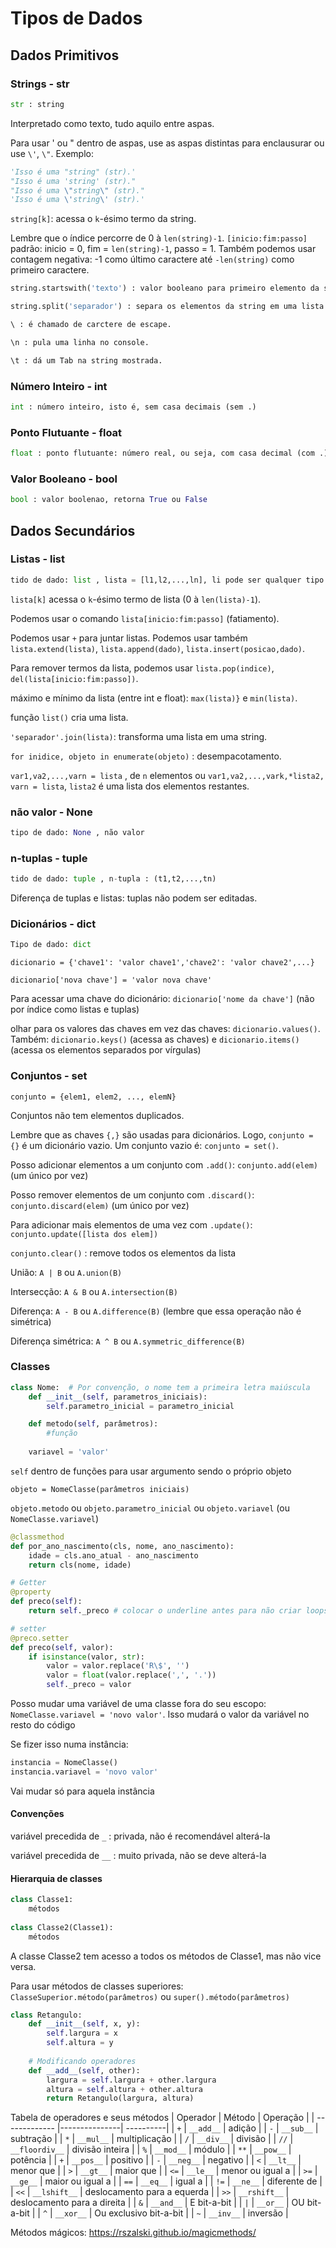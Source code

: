 # Tipos de Dados
## Dados Primitivos

### Strings - str

```python
str : string
```
Interpretado como texto, tudo aquilo entre aspas.

Para usar ' ou " dentro de aspas, use as aspas distintas para enclausurar ou use `\'`, `\"`.
Exemplo: 
```python
'Isso é uma "string" (str).'
"Isso é uma 'string' (str)."
"Isso é uma \"string\" (str)."
'Isso é uma \'string\' (str).'
```
`string[k]`: acessa o `k`-ésimo termo da string. 

Lembre que o índice percorre de 0 à `len(string)-1`. `[inicio:fim:passo]` padrão: inicio = 0, fim = `len(string)-1`, passo = 1. Também podemos usar contagem negativa: -1 como último caractere até `-len(string)` como primeiro caractere.
```python
string.startswith('texto') : valor booleano para primeiro elemento da string.

string.split('separador') : separa os elementos da string em uma lista.

\ : é chamado de carctere de escape.

\n : pula uma linha no console.

\t : dá um Tab na string mostrada.
```
	
### Número Inteiro - int
```python	
int : número inteiro, isto é, sem casa decimais (sem .)
```
### Ponto Flutuante - float
```python
float : ponto flutuante: número real, ou seja, com casa decimal (com .)
```
### Valor Booleano - bool
```python
bool : valor boolenao, retorna True ou False
```

## Dados Secundários
	
### Listas - list
```python
tido de dado: list , lista = [l1,l2,...,ln], li pode ser qualquer tipo de dado.
```
`lista[k]` acessa o `k`-ésimo termo de lista (0 à `len(lista)-1`).

Podemos usar o comando `lista[inicio:fim:passo]` (fatiamento).

Podemos usar `+` para juntar listas. Podemos usar também `lista.extend(lista)`, `lista.append(dado)`, `lista.insert(posicao,dado)`.

Para remover termos da lista, podemos usar `lista.pop(indice)`, `del(lista[inicio:fim:passo])`.

máximo e mínimo da lista (entre int e float): `max(lista)}` e `min(lista)`.

função `list()` cria uma lista.

`'separador'.join(lista)`: transforma uma lista em uma string.

`for inidice, objeto in enumerate(objeto)` : desempacotamento. 

`var1,va2,...,varn = lista` , de `n` elementos ou `var1,va2,...,vark,*lista2, varn = lista`, `lista2` é uma lista dos elementos restantes.

### não valor - None
```python
tipo de dado: None , não valor
```
### n-tuplas - tuple
```python
tido de dado: tuple , n-tupla : (t1,t2,...,tn)
```
Diferença de tuplas e listas: tuplas não podem ser editadas.

### Dicionários - dict
```python
Tipo de dado: dict
```
`dicionario = {'chave1': 'valor chave1','chave2': 'valor chave2',...}`

`dicionario['nova chave'] = 'valor nova chave'`

Para acessar uma chave do dicionário: `dicionario['nome da chave']` (não por índice como listas e tuplas)

olhar para os valores das chaves em vez das chaves: `dicionario.values()`. Também: `dicionario.keys()` (acessa as chaves) e `dicionario.items()` (acessa os elementos separados por vírgulas)
	
### Conjuntos - set
	
`conjunto = {elem1, elem2, ..., elemN}`

Conjuntos não tem elementos duplicados.

Lembre que as chaves `{,}` são usadas para dicionários. Logo, `conjunto = {}` é um dicionário vazio. Um conjunto vazio é: `conjunto = set()`.

Posso adicionar elementos a um conjunto com `.add()`: `conjunto.add(elem)` (um único por vez)

Posso remover elementos de um conjunto com `.discard()`: `conjunto.discard(elem)` (um único por vez)

Para adicionar mais elementos de uma vez com `.update()`: `conjunto.update([lista dos elem])`

`conjunto.clear()` : remove todos os elementos da lista

União: `A | B` ou `A.union(B)`

Intersecção: `A & B` ou `A.intersection(B)`

Diferença: `A - B` ou `A.difference(B)` (lembre que essa operação não é simétrica)

Diferença simétrica: `A ^ B` ou `A.symmetric_difference(B)`
	
### Classes
```python
class Nome:  # Por convenção, o nome tem a primeira letra maiúscula
	def __init__(self, parametros_iniciais):
		self.parametro_inicial = parametro_inicial

	def metodo(self, parâmetros):
		#função
	
	variavel = 'valor'
```
`self` dentro de funções para usar argumento sendo o próprio objeto

`objeto = NomeClasse(parâmetros iniciais)`

`objeto.metodo` ou `objeto.parametro_inicial` ou `objeto.variavel` (ou `NomeClasse.variavel`)
```python	
@classmethod
def por_ano_nascimento(cls, nome, ano_nascimento):
	idade = cls.ano_atual - ano_nascimento
	return cls(nome, idade)
```
```python
# Getter
@property
def preco(self):
	return self._preco # colocar o underline antes para não criar loops no código
```
```python
# setter
@preco.setter
def preco(self, valor):
	if isinstance(valor, str):
		valor = valor.replace('R\$', '')
		valor = float(valor.replace(',', '.'))
		self._preco = valor
```
Posso mudar uma variável de uma classe fora do seu escopo: `NomeClasse.variavel = 'novo valor'`. Isso mudará o valor da variável no resto do código

Se fizer isso numa instância: 
```python
instancia = NomeClasse()
instancia.variavel = 'novo valor'
```
Vai mudar só para aquela instância
	
#### Convenções

variável precedida de `_` : privada, não é recomendável alterá-la

variável precedida de `__` : muito privada, não se deve alterá-la
	
#### Hierarquia de classes
```python
class Classe1:
	métodos
	
class Classe2(Classe1):
	métodos
```
A classe Classe2 tem acesso a todos os métodos de Classe1, mas não vice versa.

Para usar métodos de classes superiores: `ClasseSuperior.método(parâmetros)` ou `super().método(parâmetros)`
```python
class Retangulo:
	def __init__(self, x, y):
		self.largura = x
		self.altura = y
	
	# Modificando operadores
	def __add__(self, other):
		largura = self.largura + other.largura
		altura = self.altura + other.altura
		return Retangulo(largura, altura)
```

Tabela de operadores e seus métodos
| Operador      | Método        | Operação  |
| ------------- |---------------| ----------|
| `+` | `__add__` | adição |
| `-` | `__sub__` | subtração |
| `*` | `__mul__` | multiplicação |
| `/` | `__div__` | divisão |
| `//` | `__floordiv__` | divisão inteira |
| `%` | `__mod__` | módulo |
| `**` | `__pow__` | potência |
| `+` | `__pos__` | positivo |
| `-` | `__neg__` | negativo |
| `<` | `__lt__` | menor que |
| `>` | `__gt__` | maior que |
| `<=` | `__le__` | menor ou igual a |
| `>=` | `__ge__` | maior ou igual a |
| `==` | `__eq__` | igual a |
| `!=` | `__ne__` | diferente de |
| `<<` | `__lshift__` | deslocamento para a equerda |
| `>>` | `__rshift__` | deslocamento para a direita |
| `&` | `__and__` | E bit-a-bit |
| <code>&#124;</code> | `__or__` | OU bit-a-bit |
| `^` | `__xor__` | Ou exclusivo bit-a-bit |
| `~` | `__inv__` | inversão |
	
Métodos mágicos: https://rszalski.github.io/magicmethods/
	